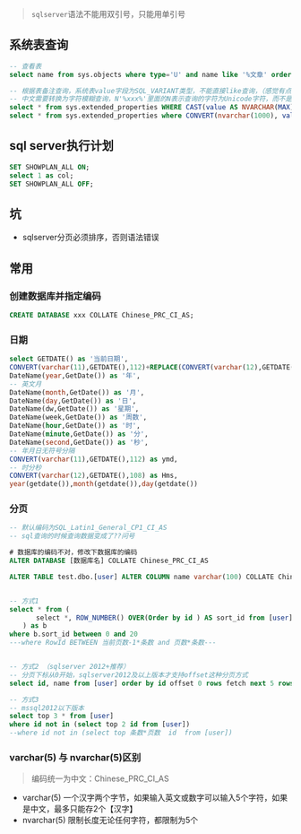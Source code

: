 > `sqlserver`语法不能用双引号，只能用单引号

## 系统表查询

```sql
-- 查看表
select name from sys.objects where type='U' and name like '%文章' order by name

-- 根据表备注查询，系统表value字段为SQL_VARIANT类型，不能直接like查询，（感觉有点类似java的Object对象）
-- 中文需要转换为字符模糊查询，N'%xxx%'里面的N表示查询的字符为Unicode字符，而不是ASCII字符
select * from sys.extended_properties WHERE CAST(value AS NVARCHAR(MAX))  like N'%员工%';
select * from sys.extended_properties where CONVERT(nvarchar(1000), value) like N'%公司%';
```

## sql server执行计划

```sql
SET SHOWPLAN_ALL ON;
select 1 as col;
SET SHOWPLAN_ALL OFF;
```

## 坑

* sqlserver分页必须排序，否则语法错误



## 常用

### 创建数据库并指定编码

```sql
CREATE DATABASE xxx COLLATE Chinese_PRC_CI_AS;
```



### 日期

```sql
select GETDATE() as '当前日期',
CONVERT(varchar(11),GETDATE(),112)+REPLACE(CONVERT(varchar(12),GETDATE(),108),':','') as yyyyMMddHHmmss,
DateName(year,GetDate()) as '年',
-- 英文月
DateName(month,GetDate()) as '月',
DateName(day,GetDate()) as '日',
DateName(dw,GetDate()) as '星期',
DateName(week,GetDate()) as '周数',
DateName(hour,GetDate()) as '时',
DateName(minute,GetDate()) as '分',
DateName(second,GetDate()) as '秒',
-- 年月日无符号分隔
CONVERT(varchar(11),GETDATE(),112) as ymd,
-- 时分秒
CONVERT(varchar(12),GETDATE(),108) as Hms,
year(getdate()),month(getdate()),day(getdate())
```



### 分页

```sql
-- 默认编码为SQL_Latin1_General_CP1_CI_AS
-- sql查询的时候查询数据变成了??问号

# 数据库的编码不对，修改下数据库的编码
ALTER DATABASE [数据库名] COLLATE Chinese_PRC_CI_AS

ALTER TABLE test.dbo.[user] ALTER COLUMN name varchar(100) COLLATE Chinese_PRC_CI_AS NULL;


-- 方式1
select * from (
　　　　select *, ROW_NUMBER() OVER(Order by id ) AS sort_id from [user]
　　) as b
where b.sort_id between 0 and 20
---where RowId BETWEEN 当前页数-1*条数 and 页数*条数---   


-- 方式2 （sqlserver 2012+推荐）
-- 分页下标从0开始，sqlserver2012及以上版本才支持offset这种分页方式
select id, name from [user] order by id offset 0 rows fetch next 5 rows only 

-- 方式3
-- mssql2012以下版本
select top 3 * from [user]
where id not in (select top 2 id from [user])
--where id not in (select top 条数*页数  id  from [user])  

```

### varchar(5) 与 nvarchar(5)区别

> 编码统一为中文：Chinese_PRC_CI_AS

* varchar(5) 一个汉字两个字节，如果输入英文或数字可以输入5个字符，如果是中文，最多只能存2个【汉字】
* nvarchar(5) 限制长度无论任何字符，都限制为5个

